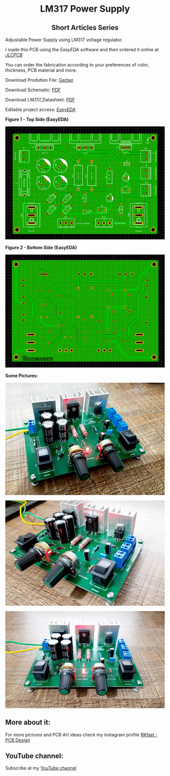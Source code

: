 
<h1 align="center"> LM317 Power Supply </h1>

<h2 align="center"> Short Articles Series </h2>

Adjustable Power Supply using LM317 voltage regulator.

I made this PCB using the *EasyEDA* software and then ordered it online at [*JLCPCB*](https://jlcpcb.com/IRG)

You can order the fabrication according to your preferences of color, thickness, PCB material and more.

Download Prodution File: [Gerber](https://github.com/rkfael/PCB-Power-Supply-LM317/blob/main/Gerber_Fonte%20de%20Alimenta%C3%A7%C3%A3o%20-%20LM317%20-%20V2.zip)

Download Schematic: [PDF](https://github.com/rkfael/PCB-Power-Supply-LM317/blob/main/Fonte%20de%20Alimenta%C3%A7%C3%A3o%20-%20LM317.pdf)

Download LM317_Datasheet: [PDF](https://github.com/rkfael/PCB-Power-Supply-LM317/blob/main/LM317_Datasheet.pdf)

Editable project access: [*EasyEDA*](XXXXXXXXXX)

**Figure 1 - Top Side (EasyEDA)**

![showcase](https://github.com/rkfael/PCB-Power-Supply-LM317/blob/main/rootimages/Fonte%20de%20Alimenta%C3%A7%C3%A3o%20-%20LM317%20-%20TOP%20SIDE.png)

**Figure 2 - Bottom Side (EasyEDA)**

![showcase](https://github.com/rkfael/PCB-Power-Supply-LM317/blob/main/rootimages/Fonte%20de%20Alimenta%C3%A7%C3%A3o%20-%20LM317%20-%20BOTTOM%20SIDE.png)

**Some Pictures:**

![showcase](https://github.com/rkfael/PCB-Power-Supply-LM317/blob/main/rootimages/Picture%201.jpg)

![showcase](https://github.com/rkfael/PCB-Power-Supply-LM317/blob/main/rootimages/Picture%202.jpg)

![showcase](https://github.com/rkfael/PCB-Power-Supply-LM317/blob/main/rootimages/Picture%203.jpg)

## More about it:

For more pictures and PCB Art ideas check my instagram profile [RKfael - PCB Design](https://www.instagram.com/rkfael_pcb_design/)

## YouTube channel:

Subscribe at my [YouTube channel](https://www.youtube.com/channel/UCUXV45PUONuPi8HNMYXnK5g)

